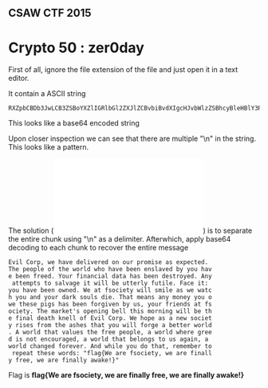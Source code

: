 ## CSAW CTF 2015
# Crypto 50 : zer0day

First of all, ignore the file extension of the file and just open it in a text editor.

It contain a ASCII string

```
RXZpbCBDb3JwLCB3ZSBoYXZlIGRlbGl2ZXJlZCBvbiBvdXIgcHJvbWlzZSBhcyBleHBlY3RlZC4g\nVGhlIHBlb3BsZSBvZiB0aGUgd29ybGQgd2hvIGhhdmUgYmVlbiBlbnNsYXZlZCBieSB5b3UgaGF2\nZSBiZWVuIGZyZWVkLiBZb3VyIGZpbmFuY2lhbCBkYXRhIGhhcyBiZWVuIGRlc3Ryb3llZC4gQW55\nIGF0dGVtcHRzIHRvIHNhbHZhZ2UgaXQgd2lsbCBiZSB1dHRlcmx5IGZ1dGlsZS4gRmFjZSBpdDog\neW91IGhhdmUgYmVlbiBvd25lZC4gV2UgYXQgZnNvY2lldHkgd2lsbCBzbWlsZSBhcyB3ZSB3YXRj\naCB5b3UgYW5kIHlvdXIgZGFyayBzb3VscyBkaWUuIFRoYXQgbWVhbnMgYW55IG1vbmV5IHlvdSBv\nd2UgdGhlc2UgcGlncyBoYXMgYmVlbiBmb3JnaXZlbiBieSB1cywgeW91ciBmcmllbmRzIGF0IGZz\nb2NpZXR5LiBUaGUgbWFya2V0J3Mgb3BlbmluZyBiZWxsIHRoaXMgbW9ybmluZyB3aWxsIGJlIHRo\nZSBmaW5hbCBkZWF0aCBrbmVsbCBvZiBFdmlsIENvcnAuIFdlIGhvcGUgYXMgYSBuZXcgc29jaWV0\neSByaXNlcyBmcm9tIHRoZSBhc2hlcyB0aGF0IHlvdSB3aWxsIGZvcmdlIGEgYmV0dGVyIHdvcmxk\nLiBBIHdvcmxkIHRoYXQgdmFsdWVzIHRoZSBmcmVlIHBlb3BsZSwgYSB3b3JsZCB3aGVyZSBncmVl\nZCBpcyBub3QgZW5jb3VyYWdlZCwgYSB3b3JsZCB0aGF0IGJlbG9uZ3MgdG8gdXMgYWdhaW4sIGEg\nd29ybGQgY2hhbmdlZCBmb3JldmVyLiBBbmQgd2hpbGUgeW91IGRvIHRoYXQsIHJlbWVtYmVyIHRv\nIHJlcGVhdCB0aGVzZSB3b3JkczogImZsYWd7V2UgYXJlIGZzb2NpZXR5LCB3ZSBhcmUgZmluYWxs\neSBmcmVlLCB3ZSBhcmUgZmluYWxseSBhd2FrZSF9Ig==
```

This looks like a base64 encoded string

Upon closer inspection we can see that there are multiple "\n" in the string. This looks like a pattern.

The solution (![soln.php](soln.php)) is to separate the entire chunk using "\n" as a delimiter. Afterwhich, apply base64 decoding to each chunk to recover the entire message

```
Evil Corp, we have delivered on our promise as expected. 
The people of the world who have been enslaved by you hav
e been freed. Your financial data has been destroyed. Any
 attempts to salvage it will be utterly futile. Face it: 
you have been owned. We at fsociety will smile as we watc
h you and your dark souls die. That means any money you o
we these pigs has been forgiven by us, your friends at fs
ociety. The market's opening bell this morning will be th
e final death knell of Evil Corp. We hope as a new societ
y rises from the ashes that you will forge a better world
. A world that values the free people, a world where gree
d is not encouraged, a world that belongs to us again, a 
world changed forever. And while you do that, remember to
 repeat these words: "flag{We are fsociety, we are finall
y free, we are finally awake!}"
```

Flag is **flag{We are fsociety, we are finally free, we are finally awake!}**
